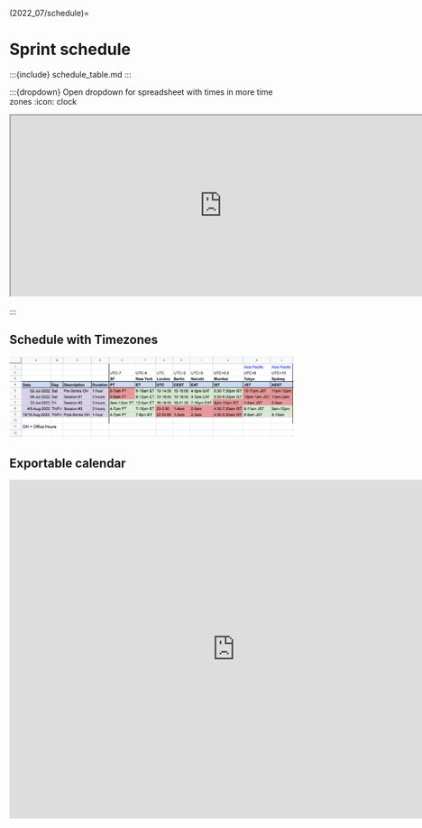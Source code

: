 (2022_07/schedule)=
# Sprint schedule

:::{include} schedule_table.md
:::


:::{dropdown} Open dropdown for spreadsheet with times in more time zones
:icon: clock

<iframe src="https://docs.google.com/spreadsheets/d/e/2PACX-1vSJ_x4V63aji-WmarsgEyj9eS_Cp0DB5m647TZdNjYj03nPQq0u0Q6eKPGhHrw-8Ugp16KhAg-AgLkK/pubhtml?widget=true&amp;headers=false"  height="320" width="750"></iframe>

:::

## Schedule with Timezones

[![schedule with timezones](../_static/2022_07/2022_07_timezones.png)](https://docs.google.com/spreadsheets/d/1oO9OhsTh9PFcqKI7Exj_ZcH0GvunQVHtM4aqUh0kjTk/edit?usp=sharing)



## Exportable calendar

<iframe src="https://calendar.google.com/calendar/embed?src=pymc.devs%40gmail.com" style="border: 0" width="800" height="600" frameborder="0" scrolling="no"></iframe>
